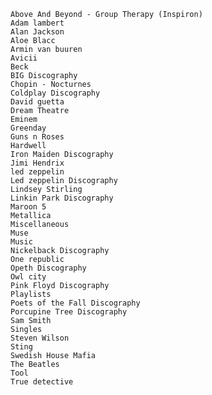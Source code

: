 	Above And Beyond - Group Therapy (Inspiron)
	Adam lambert
	Alan Jackson
	Aloe Blacc
	Armin van buuren
	Avicii
	Beck
	BIG Discography
	Chopin - Nocturnes
	Coldplay Discography
	David guetta
	Dream Theatre
	Eminem
	Greenday
	Guns n Roses
	Hardwell
	Iron Maiden Discography
	Jimi Hendrix
	led zeppelin
	Led zeppelin Discography
	Lindsey Stirling
	Linkin Park Discography
	Maroon 5
	Metallica
	Miscellaneous
	Muse
	Music
	Nickelback Discography
	One republic
	Opeth Discography
	Owl city
	Pink Floyd Discography
	Playlists
	Poets of the Fall Discography
	Porcupine Tree Discography
	Sam Smith
	Singles
	Steven Wilson
	Sting
	Swedish House Mafia
	The Beatles
	Tool
	True detective
	